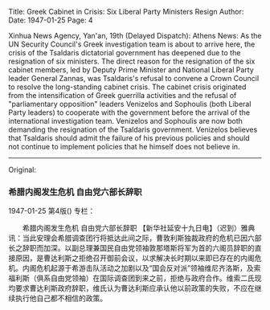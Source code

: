 Title: Greek Cabinet in Crisis: Six Liberal Party Ministers Resign
Author:
Date: 1947-01-25
Page: 4

Xinhua News Agency, Yan'an, 19th (Delayed Dispatch): Athens News: As the UN Security Council's Greek investigation team is about to arrive here, the crisis of the Tsaldaris dictatorial government has deepened due to the resignation of six ministers. The direct reason for the resignation of the six cabinet members, led by Deputy Prime Minister and National Liberal Party leader General Zannas, was Tsaldaris's refusal to convene a Crown Council to resolve the long-standing cabinet crisis. The cabinet crisis originated from the intensification of Greek guerrilla activities and the refusal of "parliamentary opposition" leaders Venizelos and Sophoulis (both Liberal Party leaders) to cooperate with the government before the arrival of the international investigation team. Venizelos and Sophoulis are now both demanding the resignation of the Tsaldaris government. Venizelos believes that Tsaldaris should admit the failure of his previous policies and should not continue to implement policies that he himself does not believe in.



<hr /> 

Original: 


### 希腊内阁发生危机  自由党六部长辞职

1947-01-25
第4版()
专栏：

　　希腊内阁发生危机
    自由党六部长辞职
    【新华社延安十九日电】（迟到）雅典讯：当此安理会希腊调查团行将抵达此间之际，曹敦利斯独裁政府的危机已因六部长之辞职而加深。以副总理兼国民自由党领袖敦那塔斯将军为首的六阁员辞职的直接原因，是曹达利斯之拒绝召开御前会议，以求解决长时期以来即已存在的内阁危机。内阁危机起源于希游击队活动之加剧以及“国会反对派”领袖维尼齐洛斯，及索福利斯（俱系自由党领袖）在国际调查团到来之前，拒绝与政府合作。维索二氏现均要求曹达利斯政府辞职，维氏认为曹达利斯应承认他以前政策的失败，不应在继续执行他自己都不相信的政策。
